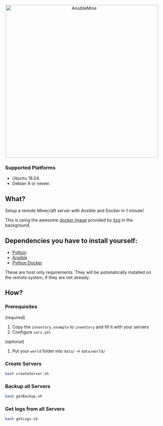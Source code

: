 <p align="center">
  <img alt="AnsibleMine" src="https://raw.githubusercontent.com/wladi0097/AnsibleMine/master/logo.png" width="500"/>
</p>

### Supported Platforms

* Ubuntu 18.04.
* Debian 9 or newer.

## What?

Setup a remote Minecraft server with Ansible and Docker in 1 minute!

This is using the awesome [docker image](https://github.com/itzg/docker-minecraft-server) provided by [itzg](https://github.com/itzg) in the background.

## Dependencies you have to install yourself:

* [Python](https://www.python.org/downloads/)
* [Ansible](https://docs.ansible.com/ansible/latest/installation_guide/intro_installation.html)
* [Python Docker](https://pypi.org/project/docker/)

These are host only requirements. They will be automatically installed on the remote system, if they are not already.

## How?

### Prerequisites

(required)
1. Copy the `inventory.example` to `inventory` and fill it with your servers
1. Configure `vars.yml`

(optional)
1. Put your `world` folder into `data/` -> `data/world/`

### Create Servers

```bash
bash createServer.sh
```

### Backup all Servers

```bash
bash getBackup.sh
```

### Get logs from all Servers

```bash
bash getLogs.sh
```
